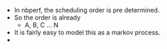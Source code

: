 - In nbperf, the scheduling order is pre determined.
- So the order is already
	- A, B, C ... N
- It is fairly easy to model this as a markov process.
-